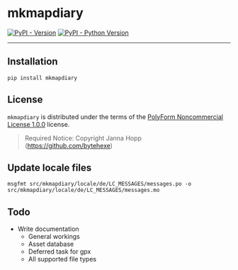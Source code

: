 # mkmapdiary

[![PyPI - Version](https://img.shields.io/pypi/v/mkmapdiary.svg)](https://pypi.org/project/mkmapdiary)
[![PyPI - Python Version](https://img.shields.io/pypi/pyversions/mkmapdiary.svg)](https://pypi.org/project/mkmapdiary)

-----


## Installation

```console
pip install mkmapdiary
```

## License

`mkmapdiary` is distributed under the terms of the [PolyForm Noncommercial License 1.0.0](https://polyformproject.org/licenses/noncommercial/1.0.0/) license.

> Required Notice: Copyright Janna Hopp (https://github.com/bytehexe)

## Update locale files
```
msgfmt src/mkmapdiary/locale/de/LC_MESSAGES/messages.po -o src/mkmapdiary/locale/de/LC_MESSAGES/messages.mo
```

## Todo

* Write documentation
  * General workings
  * Asset database
  * Deferred task for gpx
  * All supported file types
